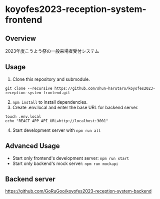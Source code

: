 # koyofes2023-reception-system-frontend
## Overview
2023年度こうよう祭の一般来場者受付システム
## Usage
1. Clone this repository and submodule.
```
git clone --recursive https://github.com/shun-harutaro/koyofes2023-reception-system-frontend.git
```
2. `npm install` to install dependencies.
3. Create .env.local and enter the base URL for backend server.
```
touch .env.local
echo "REACT_APP_API_URL=http://localhost:3001"
```
4. Start development server with `npm run all`
## Advanced Usage
- Start only frontend's development server: `npm run start`
- Start only backend's mock server: `npm run mockapi`
## Backend server
https://github.com/GoRuGoo/koyofes2023-reception-system-backend